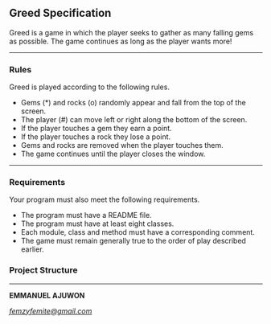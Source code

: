 ## Greed Specification

Greed is a game in which the player seeks to gather as many falling gems as possible. The game continues as long as the player wants more!

------------------------------------------------------------------------------------------------------------------------------------------
### Rules

Greed is played according to the following rules.

- Gems (\*) and rocks (o) randomly appear and fall from the top of the screen.
- The player (#) can move left or right along the bottom of the screen.
- If the player touches a gem they earn a point.
- If the player touches a rock they lose a point.
- Gems and rocks are removed when the player touches them.
- The game continues until the player closes the window.
-----------------------------------------------------------------------------------------------------------------------------------------
### Requirements

Your program must also meet the following requirements.

- The program must have a README file.
- The program must have at least eight classes.
- Each module, class and method must have a corresponding comment.
- The game must remain generally true to the order of play described earlier.

### Project Structure

-----------------------------------------------------------------------------------------------------------------------------------------

**EMMANUEL AJUWON**

*femzyfemite@gmail.com*
